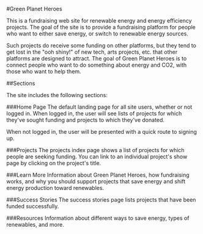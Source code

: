 #Green Planet Heroes

This is a fundraising web site for renewable energy and energy efficiency
projects. The goal of the site is to provide a fundraising platform for people
who want to either save energy, or switch to renewable energy sources.

Such projects do receive some funding on other platforms, but they tend to get
lost in the "ooh shiny!" of new tech, arts projects, etc. that other platforms
are designed to attract. The goal of Green Planet Heroes is to connect people
who want to do something about energy and CO2, with those who want to help them.

##Sections

The site includes the following sections:

###Home Page
The default landing page for all site users, whether or not logged in. When
logged in, the user will see lists of projects for which they've sought funding
and projects to which they've donated.

When not logged in, the user will be presented with a quick route to signing up.

###Projects
The projects index page shows a list of projects for which people are seeking
funding. You can link to an individual project's show page by clicking on the
project's title.

###Learn More
Information about Green Planet Heroes, how fundraising works, and why you should
support projects that save energy and shift energy production toward renewables.

###Success Stories
The success stories page lists projects that have been funded successfully.

###Resources
Information about different ways to save energy, types of renewables, and
more.
